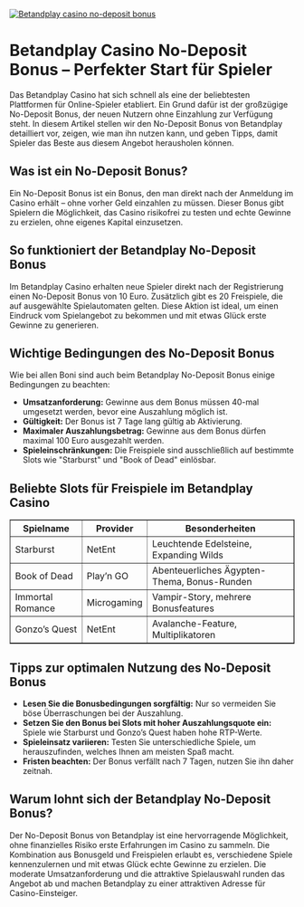 [![Betandplay casino no-deposit bonus](https://123-caf.pages.dev/gitsignup.png)](https://vrmoo.ru/Bt82HjjY)

<h1>Betandplay Casino No-Deposit Bonus – Perfekter Start für Spieler</h1>  <p>Das Betandplay Casino hat sich schnell als eine der beliebtesten Plattformen für Online-Spieler etabliert. Ein Grund dafür ist der großzügige No-Deposit Bonus, der neuen Nutzern ohne Einzahlung zur Verfügung steht. In diesem Artikel stellen wir den No-Deposit Bonus von Betandplay detailliert vor, zeigen, wie man ihn nutzen kann, und geben Tipps, damit Spieler das Beste aus diesem Angebot herausholen können.</p>  <h2>Was ist ein No-Deposit Bonus?</h2>  <p>Ein No-Deposit Bonus ist ein Bonus, den man direkt nach der Anmeldung im Casino erhält – ohne vorher Geld einzahlen zu müssen. Dieser Bonus gibt Spielern die Möglichkeit, das Casino risikofrei zu testen und echte Gewinne zu erzielen, ohne eigenes Kapital einzusetzen.</p>  <h2>So funktioniert der Betandplay No-Deposit Bonus</h2>  <p>Im Betandplay Casino erhalten neue Spieler direkt nach der Registrierung einen No-Deposit Bonus von 10 Euro. Zusätzlich gibt es 20 Freispiele, die auf ausgewählte Spielautomaten gelten. Diese Aktion ist ideal, um einen Eindruck vom Spielangebot zu bekommen und mit etwas Glück erste Gewinne zu generieren.</p>  <h2>Wichtige Bedingungen des No-Deposit Bonus</h2>  <p>Wie bei allen Boni sind auch beim Betandplay No-Deposit Bonus einige Bedingungen zu beachten:</p>  <ul>   <li><strong>Umsatzanforderung:</strong> Gewinne aus dem Bonus müssen 40-mal umgesetzt werden, bevor eine Auszahlung möglich ist.</li>   <li><strong>Gültigkeit:</strong> Der Bonus ist 7 Tage lang gültig ab Aktivierung.</li>   <li><strong>Maximaler Auszahlungsbetrag:</strong> Gewinne aus dem Bonus dürfen maximal 100 Euro ausgezahlt werden.</li>   <li><strong>Spieleinschränkungen:</strong> Die Freispiele sind ausschließlich auf bestimmte Slots wie "Starburst" und "Book of Dead" einlösbar.</li> </ul>  <h2>Beliebte Slots für Freispiele im Betandplay Casino</h2>  <table border="1" cellpadding="8" cellspacing="0">   <thead>     <tr>       <th>Spielname</th>       <th>Provider</th>       <th>Besonderheiten</th>     </tr>   </thead>   <tbody>     <tr>       <td>Starburst</td>       <td>NetEnt</td>       <td>Leuchtende Edelsteine, Expanding Wilds</td>     </tr>     <tr>       <td>Book of Dead</td>       <td>Play’n GO</td>       <td>Abenteuerliches Ägypten-Thema, Bonus-Runden</td>     </tr>     <tr>       <td>Immortal Romance</td>       <td>Microgaming</td>       <td>Vampir-Story, mehrere Bonusfeatures</td>     </tr>     <tr>       <td>Gonzo’s Quest</td>       <td>NetEnt</td>       <td>Avalanche-Feature, Multiplikatoren</td>     </tr>   </tbody> </table>  <h2>Tipps zur optimalen Nutzung des No-Deposit Bonus</h2>  <ul>   <li><strong>Lesen Sie die Bonusbedingungen sorgfältig:</strong> Nur so vermeiden Sie böse Überraschungen bei der Auszahlung.</li>   <li><strong>Setzen Sie den Bonus bei Slots mit hoher Auszahlungsquote ein:</strong> Spiele wie Starburst und Gonzo’s Quest haben hohe RTP-Werte.</li>   <li><strong>Spieleinsatz variieren:</strong> Testen Sie unterschiedliche Spiele, um herauszufinden, welches Ihnen am meisten Spaß macht.</li>   <li><strong>Fristen beachten:</strong> Der Bonus verfällt nach 7 Tagen, nutzen Sie ihn daher zeitnah.</li> </ul>  <h2>Warum lohnt sich der Betandplay No-Deposit Bonus?</h2>  <p>Der No-Deposit Bonus von Betandplay ist eine hervorragende Möglichkeit, ohne finanzielles Risiko erste Erfahrungen im Casino zu sammeln. Die Kombination aus Bonusgeld und Freispielen erlaubt es, verschiedene Spiele kennenzulernen und mit etwas Glück echte Gewinne zu erzielen. Die moderate Umsatzanforderung und die attraktive Spielauswahl runden das Angebot ab und machen Betandplay zu einer attraktiven Adresse für Casino-Einsteiger.</p>